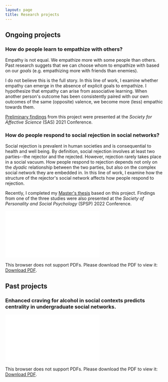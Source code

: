 ```yaml
---
layout: page
title: Research projects
---
```


## Ongoing projects

### How do people learn to empathize with others?
Empathy is not equal. We empathize more with some people than others. Past research suggets that we can choose whom to empathize with based on our *goals* (e.g. empathizing more with friends than enemies). 

I do not believe this is the full story. In this line of work, I examine whether empathy can emerge in the absence of explicit goals to empathize. I hypothesize that empathy can arise from associative learning. When another person's outcome has been consistently paired with our own outcomes of the same (opposite) valence, we become more (less) empathic towards them. 

[Preliminary findings](https://osf.io/apfx2/) from this project were presented at the *Society for Affective Science* (SAS) 2021 Conference. 


### How do people respond to social rejection in social networks?
Social rejection is prevalent in human societies and is consequential to health and well being. By definition, social rejection involves at least two parties--the rejector and the rejected. However, rejection rarely takes place in a social vacuum. How people respond to rejection depends not only on the *dyadic* relationship between the two parties, but also on the complex social network they are embedded in. In this line of work, I examine how the structure of the rejector's social network affects how people respond to rejection.

Recently, I completed my [Master's thesis](/Zhang_Yi_Master_Thesis_9.9.22.pdf) based on this project. Findings from one of the three studies were also presented at the *Society of Personality and Social Psychology* (SPSP) 2022 Conference. 

<object data="../SPSP2022_poster.pdf" type="application/pdf" width="100%" height="410px">
    <embed src="../SPSP2022_poster.pdf">
        <p>This browser does not support PDFs. Please download the PDF to view it: <a href="../SPSP2022_poster.pdf">Download PDF</a>.</p>
    </embed>
</object>


## Past projects

### Enhanced craving for alcohol in social contexts predicts centrality in undergraduate social networks.

<object data="../SPSP2020_poster.pdf" type="application/pdf" width="100%" height="540px">
    <embed src="../SPSP2020_poster.pdf">
        <p>This browser does not support PDFs. Please download the PDF to view it: <a href="../SPSP2020_poster.pdf">Download PDF</a>.</p>
    </embed>
</object>